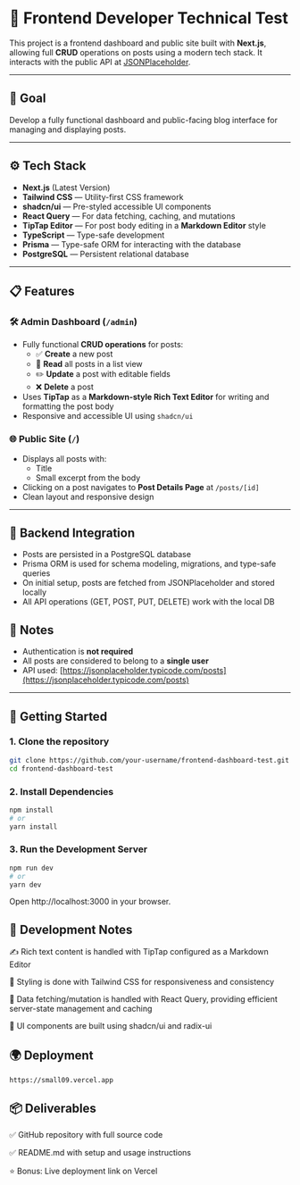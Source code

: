 # 🧪 Frontend Developer Technical Test

This project is a frontend dashboard and public site built with **Next.js**, allowing full **CRUD** operations on posts using a modern tech stack. It interacts with the public API at [JSONPlaceholder](https://jsonplaceholder.typicode.com/).

---

## 🎯 Goal

Develop a fully functional dashboard and public-facing blog interface for managing and displaying posts.

---

## ⚙️ Tech Stack

- **Next.js** (Latest Version)
- **Tailwind CSS** — Utility-first CSS framework
- **shadcn/ui** — Pre-styled accessible UI components
- **React Query** — For data fetching, caching, and mutations
- **TipTap Editor** — For post body editing in a **Markdown Editor** style
- **TypeScript** — Type-safe development
- **Prisma** — Type-safe ORM for interacting with the database
- **PostgreSQL** — Persistent relational database


---

## 📋 Features

### 🛠 Admin Dashboard (`/admin`)

- Fully functional **CRUD operations** for posts:
  - ✅ **Create** a new post
  - 📄 **Read** all posts in a list view
  - ✏️ **Update** a post with editable fields
  - ❌ **Delete** a post
- Uses **TipTap** as a **Markdown-style Rich Text Editor** for writing and formatting the post body
- Responsive and accessible UI using `shadcn/ui`

### 🌐 Public Site (`/`)

- Displays all posts with:
  - Title
  - Small excerpt from the body
- Clicking on a post navigates to **Post Details Page** at `/posts/[id]`
- Clean layout and responsive design

---

## 🧱 Backend Integration
- Posts are persisted in a PostgreSQL database
- Prisma ORM is used for schema modeling, migrations, and type-safe queries
- On initial setup, posts are fetched from JSONPlaceholder and stored locally
- All API operations (GET, POST, PUT, DELETE) work with the local DB

## 🔐 Notes

- Authentication is **not required**
- All posts are considered to belong to a **single user**
- API used: [https://jsonplaceholder.typicode.com/posts](https://jsonplaceholder.typicode.com/posts)

---

## 🚀 Getting Started

### 1. Clone the repository

```bash
git clone https://github.com/your-username/frontend-dashboard-test.git
cd frontend-dashboard-test
```

### 2. Install Dependencies

```bash
npm install
# or
yarn install
```

### 3. Run the Development Server

```bash 
npm run dev
# or
yarn dev
```

Open http://localhost:3000 in your browser.



## 🧪 Development Notes
✍️ Rich text content is handled with TipTap configured as a Markdown Editor

🎨 Styling is done with Tailwind CSS for responsiveness and consistency

🔄 Data fetching/mutation is handled with React Query, providing efficient server-state management and caching

🧱 UI components are built using shadcn/ui and radix-ui


## 🌍 Deployment
    https://small09.vercel.app



## 📦 Deliverables

✅ GitHub repository with full source code

✅ README.md with setup and usage instructions

⭐ Bonus: Live deployment link on Vercel
